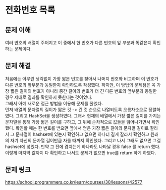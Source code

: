 # 전화번호 목록

## 문제 이해
여러 번호의 배열이 주어지고 이 중에서 한 번호가 다른 번호의 앞 부분과 똑같은지 확인하는 문제이다.

## 문제 해결
처음에는 아무런 생각없이 가장 짧은 번호를 찾아서 나머지 번호와 비교하며 이 번호가 다른 번호의 앞부분과 동일한지
확인하도록 작성했다. 하지만, 이 방법의 문제점은 꼭 가장 짧은 길이의 번호가 아니라 중간 길이의 번호가 더 긴 다른 번호의
앞부분과 동일한 경우 제대로 결과를 확인하지 못한다는 것이었다.  
그래서 아예 새로운 접근 방법을 이용해 문제를 풀었다.  
먼저 배열의 문자열의 길이가 짧은 것 -> 긴 것 순으로 나열되도록 오름차순으로 정렬하였다.
그리고 HashSet을 생성하였다. 그래서 현재의 배열에서 가장 짧은 길이를 가지는 문자열을 통해 가장 짧은 길이를 구하고,
그 뒤에 순차적으로 값들을 읽어나가면서 확인했다. 확인할 때는 한 번호를 받으면 앞에서 얻은 가장 짧은 길이의 문자열 길이로 잘라서
그 문자열이 hashset에 있는지 확인하고 없으면 하나더 길게 잘라서 확인하고 원래의 자기 자신의 문자열 길이만큼 자를 때까지 확인했다.
그리고 나서 그래도 없으면 그걸 hashset에 넣었다. 만약 그 전에 겹치는게 하나라도 나타날 경우 false 를 return 했다. 이렇게 마지막 값까지
다 확인하고 나서도 문제가 없으면 true를 return 하게 하였다.

## 문제 링크
https://school.programmers.co.kr/learn/courses/30/lessons/42577